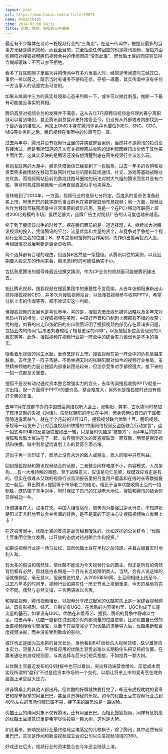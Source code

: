 ```yaml
---
layout: post
url: https://www.huxiu.com/article/29075
name: Robert0105
time: 2014-03-08 08:31
title: 优酷、腾讯、搜狐的三角暧昧
---
```

最近有不少媒体在议论一桩视频行业的“三角恋”。在这一传闻中，被提及最多的当事方无疑是腾讯视频，而截至目前，完全拒绝任何回应的也是腾讯视频，搜狐方面张朝阳对搜狐视频腾讯视频合并的传闻回应“没有此事”，而优酷土豆的回应则显得含糊却暧昧：不否认亦不拒绝。

看多了互联网圈子里每次并购传闻中有多方当事人时，经常是传闻盛时三缄其口，事后一笑以蔽之，暗示当时有诸多不便和无奈。仔细一琢磨，其实传闻中没有任何一方当事人的话是完全可信的。

如果从绯闻中三方的真实处境和心态来判断一下，或许可以抽丝剥茧，推断一下最有可能接近事实的真相。

腾讯高层对视频业务的发展并不满意，这从去年7月原腾讯视频总经理刘春宁离职就可以看到端倪，甚至腾讯副总裁孙忠怀接管至今，仍没有从外部或者内部找到一个最适合的接班人。再加上OMG本身在腾讯体系中也要位列IEG、SNG、CDG、MIG等业务群之后，腾讯视频在集团中的位置可见一斑。

过去两年中，腾讯并没有视频行业里的并购或整合案例，当然并不是腾讯的投资没有接洽过，而是我所知道的几次有关视频网站收购的谈判皆因腾讯出价低于其他买主而作罢，这其实反映的是腾讯还没有想清楚到底在网络视频行业该怎么玩。

移动互联网的大潮中，腾讯凭借微信已经拿到了一张船票，过去一年多的收购和投资案例多数围绕在移动互联网时代如何巩固和延续通讯、社交、游戏等基础战略业务优势。而视频网站目前仍靠烧钱跑马圈地的玩法对财大气粗的腾讯而言并没有门槛，等待时机成熟稍微晚一点再奋起直追似乎也来得及。

但转眼到了2014年，一方面，视频行业的格局七分将定，百度系的爱奇艺准备赴美上市，阿里巴巴的数字娱乐事业群也在紧锣密鼓地布局视频；另一方面，视频业务作为移动互联网场景中非常重要的娱乐应用，将是一个在PC+移动互联网上超过200亿规模的市场。蛋糕足够大，品牌广告主对视频广告的认可度也越来越高。

终于到了腾讯该出手的时候了。摆在腾讯面前的是一道选择题，A、继续加大对腾讯视频的投入，凭借腾讯的平台、流量优势和大量的资金，和竞争对手争抢一个视频行业前三名的位置；B、参考之前和搜狗的合作案例，先作价出售再投资入股，再根据情况发展判断是否全资收购。

两个选择都有合理的理由，但选择B显然是一条捷径。从腾讯以往的案例，以及近期要入股京东的传闻来看，腾讯选择B的可能性确实不小。

包括熟悉腾讯的程苓峰最近也撰文猜测，作为CP业务的视频最可能被腾讯嫁出去。

相比腾讯视频，搜狐视频在搜狐集团中的重要性不言而喻。从去年张朝阳重新出山挂帅搜狐视频CEO、并多次为搜狐视频站台，以及搜狐视频参与收购PPTV、希望分拆上市的传闻等等，都不难证实这一判断。

但搜狐视频的发展也是喜忧参半。喜的是，搜狐凭借泛娱乐媒体战略以及多年来对优质内容的嗅觉，让搜狐视频在美剧、中国好声音和自制剧上面都有不错的收获；忧的是，刘春的出走和张朝阳的出山侧面证明了搜狐视频内部仍存在着诸多问题，包括业内的传闻“后来者刘春输给了根基更深的邓晔”，以及搜狐多位高管级别的人离职等等。此外，搜狐视频在视频行业第一阵营中的综合实力偏弱也是不争的事实。

眼看着乐视做的风生水起，爱奇艺即将上市，搜狐视频在第一阵营中的危机感越来越重。去年走了一阵子弯路，不再坐拥天时的张朝阳面对如今的视频行业格局，虽然精神领袖的力量让搜狐内部重新团结起来，但怎奈竞争对手都很强大，接下来的一招一式都至关重要。

搜狐不是没有动过通过资本整合增强实力的念头，去年传闻搜狐收购PPTV就是一次出招。但一方面碍于PPTV的要价高、整合难度大，另外也是搜狐彼时还没有做好全面的准备。

去年11月在成都举办的中国首届网络视听大会上，张朝阳、龚宇、古永锵同时参加了现场录制的央视《对话》，虽然张朝阳的座位在中间，但身旁两位昔日的下属都隐隐透露着杀气。就在半个月前的11月13日，搜狐视频联合优酷土豆、腾讯视频、乐视等一起发布了针对百度视频和快播的“中国网络视频反盗版联合行动宣言”，这一招式与09年的反盗版联盟如出一辙，只是当时优酷是“被告方”，而4年后的这次搜狐和优酷土豆站在了一起，业界猜测这次的反盗版联盟一箭双雕，明里是百度视频和快播，暗中则希望给谋划上市的爱奇艺添点堵。

这似乎再一次印证了，商场上没有永远的敌人或朋友，商人的眼中只有利益。

回到搜狐视频和腾讯视频结合的话题，二者整合同样难度不小，内容模式、人员架构……有一大堆待解的难题。至于战略意义，应该是见仁见智，规模效应肯定是有的，但实在很难从艾瑞的视频行业监测报告里把月度用户覆盖和在线时长等数据叠加一起后，算出腾讯+搜狐等于市场老二的结论。相比于当年优酷收购土豆的一招制胜，既防御了竞争对手，同时保证了自己的江湖老大地位，搜狐和腾讯的结合则显得被动一些。

所谓谋事在人，成事在天。中国人相信宿命，顺势而为要强过逆水行舟。不知道张朝阳义正言辞地否认合并传闻的背后，是不是真的下定决心让搜狐视频独立发展上市？

在这桩传闻中，优酷土豆的反应是最含糊且暧昧的。比如这样的公关辞令：“优酷土豆集团会独立发展，以开放的态度对待战略合作和投资。”

如果说视频行业是一场马拉松，显然优酷土豆在半程之后领跑，并且占据着天时地利人和。

有太多的假设和偶然性，使优酷不能成为今天视频行业的霸主。但正是所有的偶然背后都有必然，那就是古永锵是一个目光长远的精明商人。当然，会有人说这样的话就像狗屁，毫无意义。但我想说的是，从2005年56网、土豆网相继上线至今，过去八年多的时间里，视频行业如果在任一历史节点上推倒重来，今天的格局将完全不同。偶然与必然交错，三言两语难以言表。

和搜狐视频、腾讯视频相比，以视频分享模式起家的优酷实质上是一家综合视频网站，既有影视剧、综艺、自制又有UGC。在优酷的内容架构里，UGC构成了长尾流量的基石，如果没有UGC，优酷在和爱奇艺、搜狐、腾讯的竞争中将难以立足。过去两年，优酷一直都在试图减少对外部流量的过度依赖，比如优酷自己做的垂直视频搜索引擎搜库，以至于在百度减少了对优酷的流量导入后，优酷果断和百度视频决裂，而并没有受到致命的影响。

或许也正是因为古永锵的目光长远，当他看到BAT纷纷杀入视频领域，缺少雄厚资本实力、流量入口、平台级应用的优酷土豆势必难以长期稳住头把交椅的位置。在赢者通吃的游戏规则里，与其选择与巨头们短兵相接，不如投靠一颗大树。

从优酷土豆最近发布的Q4财报中也可以看出，突出移动端营收增长、压低成本而实现所谓的“盈利”不过是给资本市场的一个交代，以期让将来上市的爱奇艺在财务层面上承受巨大压力。

除非牌桌上的其他人都出局，但优酷的好牌就快要打完了，却还有虎视眈眈的爱奇艺和摩拳擦掌的阿里巴巴，甚至背景神秘的乐视。如今的优酷土豆在视频行业占到40%左右的市场份额已属不易，接下来的路恐怕是一路凶险。

优酷土豆的绯闻对象不仅有腾讯，还有阿里巴巴。而相比搜狐视频，同样有危机感的优酷土豆潜意识里更希望尽快投靠一颗大树，这也是大势。

如此看来，影响视频行业最终格局尘埃落定的几枚棋子，除了腾讯，其中必然有阿里巴巴，其次是传闻和新浪视频成立合资公司以杀进视频领域的360。

好戏还在后头，视频行业的资本整合在今年还会陆续上演。

